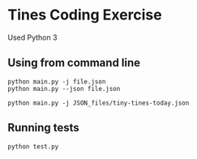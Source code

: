 
# Tines Coding Exercise 

Used Python 3

## Using from command line
    python main.py -j file.json
    python main.py --json file.json

  ```
  python main.py -j JSON_files/tiny-tines-today.json
  ```

## Running tests
    python test.py
